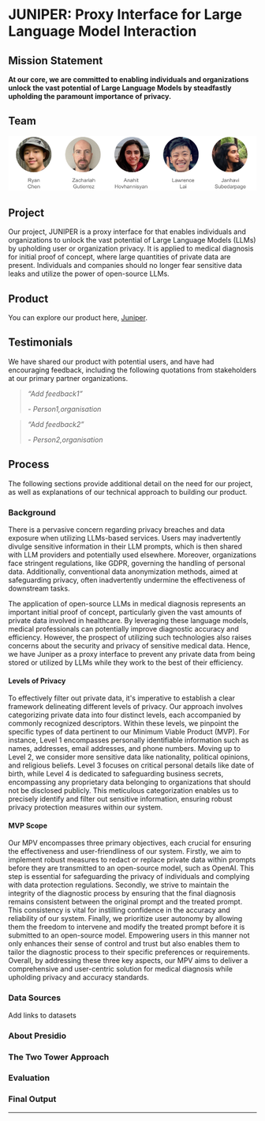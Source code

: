# JUNIPER: Proxy Interface for Large Language Model Interaction

## Mission Statement

**At our core, we are committed to enabling individuals and organizations unlock the vast potential of Large Language Models by steadfastly upholding the paramount importance of privacy.**

## Team

![""](images/team.png)

## Project

Our project, JUNIPER is a proxy interface for that enables individuals and organizations to unlock the vast potential of Large Language Models (LLMs) by upholding user or organization privacy. It is applied to medical diagnosis for initial proof of concept, where large quantities of private data are present. Individuals and companies should no longer fear sensitive data leaks and utilize the power of open-source LLMs.

## Product

You can explore our product here, [Juniper](link).

## Testimonials

We have shared our product with potential users, and have had encouraging feedback, including the following quotations from stakeholders at our primary partner organizations.

> *“Add feedback1”*
>
> *- Person1,organisation*

> *“Add feedback2”*
>
> *- Person2,organisation*

## Process

The following sections provide additional detail on the need for our project, as well as explanations of our technical approach to building our product.

### Background

There is a pervasive concern regarding privacy breaches and data exposure when utilizing LLMs-based services. Users may inadvertently divulge sensitive information in their LLM prompts, which is then shared with LLM providers and potentially used elsewhere. Moreover, organizations face stringent regulations, like GDPR, governing the handling of personal data. Additionally, conventional data anonymization methods, aimed at safeguarding privacy, often inadvertently undermine the effectiveness of downstream tasks.  

The application of open-source LLMs in medical diagnosis represents an important initial proof of concept, particularly given the vast amounts of private data involved in healthcare. By leveraging these language models, medical professionals can potentially improve diagnostic accuracy and efficiency. However, the prospect of utilizing such technologies also raises concerns about the security and privacy of sensitive medical data. Hence, we have Juniper as a proxy interface to prevent any private data from being stored or utilized by LLMs while they work to the best of their efficiency.

#### Levels of Privacy

To effectively filter out private data, it's imperative to establish a clear framework delineating different levels of privacy. Our approach involves categorizing private data into four distinct levels, each accompanied by commonly recognized descriptors. Within these levels, we pinpoint the specific types of data pertinent to our Minimum Viable Product (MVP). For instance, Level 1 encompasses personally identifiable information such as names, addresses, email addresses, and phone numbers. Moving up to Level 2, we consider more sensitive data like nationality, political opinions, and religious beliefs. Level 3 focuses on critical personal details like date of birth, while Level 4 is dedicated to safeguarding business secrets, encompassing any proprietary data belonging to organizations that should not be disclosed publicly. This meticulous categorization enables us to precisely identify and filter out sensitive information, ensuring robust privacy protection measures within our system.

#### MVP Scope

Our MPV encompasses three primary objectives, each crucial for ensuring the effectiveness and user-friendliness of our system. Firstly, we aim to implement robust measures to redact or replace private data within prompts before they are transmitted to an open-source model, such as OpenAI. This step is essential for safeguarding the privacy of individuals and complying with data protection regulations. Secondly, we strive to maintain the integrity of the diagnostic process by ensuring that the final diagnosis remains consistent between the original prompt and the treated prompt. This consistency is vital for instilling confidence in the accuracy and reliability of our system. Finally, we prioritize user autonomy by allowing them the freedom to intervene and modify the treated prompt before it is submitted to an open-source model. Empowering users in this manner not only enhances their sense of control and trust but also enables them to tailor the diagnostic process to their specific preferences or requirements. Overall, by addressing these three key aspects, our MPV aims to deliver a comprehensive and user-centric solution for medical diagnosis while upholding privacy and accuracy standards.

### Data Sources
Add links to datasets

### About Presidio

### The Two Tower Approach

### Evaluation

### Final Output

---
